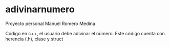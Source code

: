 # adivinarnumero

Proyecto personal Manuel Romero Medina


Código en c++, el usuario debe adivinar el número. Este código cuenta con herencia (.h), clase y struct
